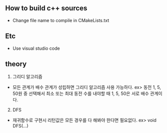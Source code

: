 ## How to build c++ sources
- Change file name to compile in CMakeLists.txt

## Etc
- Use visual studio code

## theory

1. 그리디 알고리즘
- 모든 관계가 배수 관계가 성립하면 그리디 알고리즘 사용 가능하다.
  ex> 동전 1, 5, 50원 중 선택해서 최소 또는 최대 동전 수를 내야할 때 1, 5, 50은 서로 배수 관계이다.

2. DFS
- 재귀함수로 구현시 리턴값은 모든 경우를 다 해봐야 한다면 필요없다.
  ex> void DFS(...)
